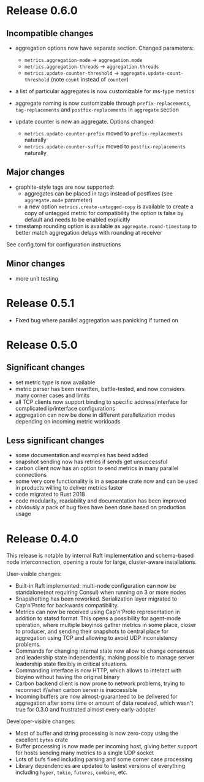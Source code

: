 # Release 0.6.0 #

## Incompatible changes ##
* aggregation options now have separate section. Changed parameters:
    * `metrics.aggregation-mode` -> `aggregation.mode`
    * `metrics.aggregation-threads` -> `aggregation.threads`
    * `metrics.update-counter-threshold` -> `aggregate.update-count-threshold` (note `count` instead of `counter`)

* a list of particular aggregates is now customizable for ms-type metrics
* aggregate naming is now customizable through `prefix-replacements`, `tag-replacements` and `postfix-replacements` in `aggregate` section

* update counter is now an aggregate. Options changed:
    * `metrics.update-counter-prefix` moved to `prefix-replacements` naturally
    * `metrics.update-counter-suffix` moved to `postfix-replacements` naturally

## Major changes ##
* graphite-style tags are now supported:
    * aggregates can be placed in tags instead of postfixes (see `aggregate.mode` parameter)
    * a new option `metrics.create-untagged-copy` is available to create a copy of untagged metric for compatibility
      the option is false by default and needs to be enabled explicitly
* timestamp rounding option is available as `aggregate.round-timestamp` to better match aggregation delays with rounding at receiver

See config.toml for configuration instructions

## Minor changes
* more unit testing

# Release 0.5.1 #
* Fixed bug where parallel aggregation was panicking if turned on

# Release 0.5.0 #

## Significant changes
* set metric type is now available
* metric parser has been rewritten, battle-tested, and now considers many corner cases and limits
* all TCP clients now support binding to specific address/interface for complicated ip/interface configurations
* aggregation can now be done in different parallelization modes depending on incoming metric workloads

## Less significant changes
* some documentation and examples has beed added
* snapshot sending now has retries if sends get unsuccessful
* carbon client now has an option to send metrics in many parallel connections
* some very core functionality is in a separate crate now and can be used in products willing to deliver metrics faster
* code migrated to Rust 2018
* code modularity, readability and documentation has been improved
* obviously a pack of bug fixes have been done based on production usage

# Release 0.4.0 #

This release is notable by internal Raft implementation and schema-based node interconnection, opening a route for large, cluster-aware installations.

User-visible changes:
 * Built-in Raft implemented: multi-node configuration can now be standalone(not requiring Consul) when running on 3 or more nodes
 * Snapshotting has been reworked. Serialization layer migrated to Cap'n'Proto for backwards compatibility.
 * Metrics can now be received using Cap'n'Proto representation in addition to statsd format. This opens a possibility for agent-mode operation, where multiple bioyinos gather metrics in some place, closer to producer, and sending their snapshots to central place for aggregation using TCP and allowing to avoid UDP inconsistency problems.
 * Commands for changing internal state now allow to change consensus and leadership state independently, making possible to manage server leadership state flexibly in critical situations.
 * Commanding interface is now HTTP, which allows to interact with bioyino without having the original binary
 * Carbon backend client is now prone to network problems, trying to reconnect if/when carbon server is inaccessible
 * Incoming buffers are now almost-guaranteed to be delivered for aggregation after some time or amount of data received, which wasn't true for 0.3.0 and frustrated almost every early-adopter

 Developer-visible changes:
 * Most of buffer and string processing is now zero-copy using the excellent `bytes` crate
 * Buffer processing is now made per incoming host, giving better support for hosts sending many metrics to a single UDP socket
 * Lots of bufs fixed including parsing and some corner case processing
 * Library dependencies are updated to lastest versions of everything including `hyper`, `tokio`, `futures`, `combine`, etc.
